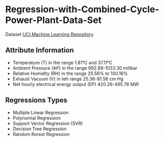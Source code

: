 # Regression-with-Combined-Cycle-Power-Plant-Data-Set

Dataset  [UCI Machine Learning Repository](https://archive.ics.uci.edu/ml/datasets/Combined+Cycle+Power+Plant#)


## Attribute Information

- Temperature (T) in the range 1.81°C and 37.11°C
- Ambient Pressure (AP) in the range 992.89-1033.30 milibar
- Relative Humidity (RH) in the range 25.56% to 100.16%
- Exhaust Vacuum (V) in teh range 25.36-81.56 cm Hg
- Net hourly electrical energy output (EP) 420.26-495.76 MW

## Regressions Types

- Multiple Linear Regression
- Polynomial Regression
- Support Vector Regression (SVR)
- Decision Tree Regression
- Random Rorest Regression
